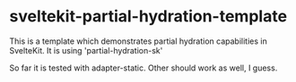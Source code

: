 # sveltekit-partial-hydration-template

This is a template which demonstrates partial hydration capabilities in SvelteKit. It is using 'partial-hydration-sk'

So far it is tested with adapter-static. Other should work as well, I guess.